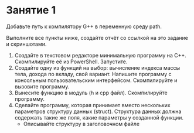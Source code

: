# Занятие 1

Добавьте путь к компилятору G++ в переменную среду path.

Выполните все пункты ниже, создайте отчёт со ссылкой на это задание и скриншотами.

1. Создайте в текстовом редакторе минимальную программу на C++. Скомпилируйте её из PowerShell. Запустите.
2. Создайте одну из функций на выбор: вычисление индекса массы тела, дохода по вкладу, свой вариант. Напишите программу с консольным пользовательским интерфейсом. Скомпилируйте и вызовите программу.
3. Вынесите функцию в модуль (h и cpp файл). Скомпилируйте программу. 
4. Сделайте программу, которая принимает вместо нескольких параметров структуру данных (struct). Структура данных должна содержать такие же поля, какие параметры у созданной функции.
    - Описывайте структуру в заголовочном файле
